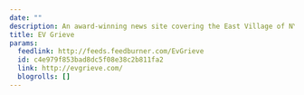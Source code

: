 ```yaml
---
date: ""
description: An award-winning news site covering the East Village of NYC.
title: EV Grieve
params:
  feedlink: http://feeds.feedburner.com/EvGrieve
  id: c4e979f853bad8dc5f08e38c2b811fa2
  link: http://evgrieve.com/
  blogrolls: []
---
```

